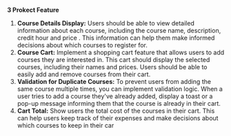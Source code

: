 **3 Prokect Feature**
1. **Course Details Display:** Users should be able to view detailed information about each course, including the course name, description, credit hour and price . This information can help them make informed decisions about which courses to register for.
2. **Course Cart:** Implement a shopping cart feature that allows users to add courses they are interested in. This cart should display the selected courses, including their names and prices. Users should be able to easily add and remove courses from their cart.
3. **Validation for Duplicate Courses:** To prevent users from adding the same course multiple times, you can implement validation logic. When a user tries to add a course they've already added, display a toast or a pop-up message informing them that the course is already in their cart.
4. **Cart Total:** Show users the total cost of the courses in their cart. This can help users keep track of their expenses and make decisions about which courses to keep in their car
